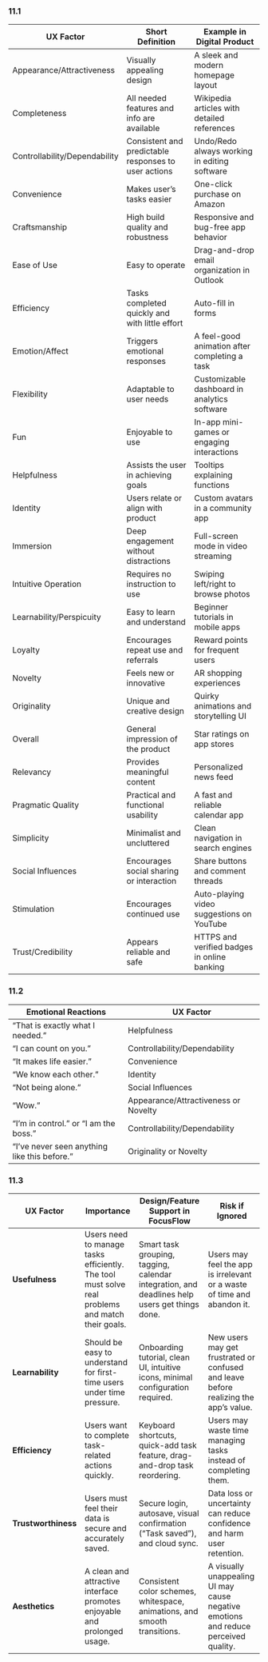 ### 11.1
| UX Factor                 | Short Definition                                                             | Example in Digital Product                                  |
|--------------------------|------------------------------------------------------------------------------|-------------------------------------------------------------|
| Appearance/Attractiveness | Visually appealing design                                                    | A sleek and modern homepage layout                          |
| Completeness             | All needed features and info are available                                   | Wikipedia articles with detailed references                 |
| Controllability/Dependability | Consistent and predictable responses to user actions                | Undo/Redo always working in editing software                |
| Convenience              | Makes user’s tasks easier                                                    | One-click purchase on Amazon                                |
| Craftsmanship            | High build quality and robustness                                            | Responsive and bug-free app behavior                        |
| Ease of Use              | Easy to operate                                                              | Drag-and-drop email organization in Outlook                 |
| Efficiency               | Tasks completed quickly and with little effort                               | Auto-fill in forms                                          |
| Emotion/Affect           | Triggers emotional responses                                                  | A feel-good animation after completing a task               |
| Flexibility              | Adaptable to user needs                                                       | Customizable dashboard in analytics software                |
| Fun                      | Enjoyable to use                                                             | In-app mini-games or engaging interactions                  |
| Helpfulness              | Assists the user in achieving goals                                           | Tooltips explaining functions                               |
| Identity                 | Users relate or align with product                                            | Custom avatars in a community app                           |
| Immersion                | Deep engagement without distractions                                          | Full-screen mode in video streaming                         |
| Intuitive Operation      | Requires no instruction to use                                               | Swiping left/right to browse photos                         |
| Learnability/Perspicuity| Easy to learn and understand                                                  | Beginner tutorials in mobile apps                           |
| Loyalty                  | Encourages repeat use and referrals                                           | Reward points for frequent users                            |
| Novelty                  | Feels new or innovative                                                      | AR shopping experiences                                     |
| Originality              | Unique and creative design                                                    | Quirky animations and storytelling UI                       |
| Overall                  | General impression of the product                                             | Star ratings on app stores                                  |
| Relevancy                | Provides meaningful content                                                   | Personalized news feed                                     |
| Pragmatic Quality        | Practical and functional usability                                            | A fast and reliable calendar app                            |
| Simplicity               | Minimalist and uncluttered                                                    | Clean navigation in search engines                          |
| Social Influences        | Encourages social sharing or interaction                                     | Share buttons and comment threads                           |
| Stimulation              | Encourages continued use                                                      | Auto-playing video suggestions on YouTube                   |
| Trust/Credibility        | Appears reliable and safe                                                     | HTTPS and verified badges in online banking                 |

### 11.2

| Emotional Reactions                          | UX Factor                            |
| -------------------------------------------- | ------------------------------------ |
| “That is exactly what I needed.”             | Helpfulness                          |
| “I can count on you.”                        | Controllability/Dependability        |
| “It makes life easier.”                      | Convenience                          |
| “We know each other.”                        | Identity                             |
| “Not being alone.”                           | Social Influences                    |
| “Wow.”                                       | Appearance/Attractiveness or Novelty |
| “I’m in control.” or “I am the boss.”        | Controllability/Dependability        |
| “I’ve never seen anything like this before.” | Originality or Novelty               |

### 11.3

| **UX Factor**       | **Importance**                                                                                      | **Design/Feature Support in FocusFlow**                                                       | **Risk if Ignored**                                                                                   |
|---------------------|-----------------------------------------------------------------------------------------------------|------------------------------------------------------------------------------------------------|-------------------------------------------------------------------------------------------------------|
| **Usefulness**      | Users need to manage tasks efficiently. The tool must solve real problems and match their goals.    | Smart task grouping, tagging, calendar integration, and deadlines help users get things done.  | Users may feel the app is irrelevant or a waste of time and abandon it.                               |
| **Learnability**    | Should be easy to understand for first-time users under time pressure.                              | Onboarding tutorial, clean UI, intuitive icons, minimal configuration required.                | New users may get frustrated or confused and leave before realizing the app’s value.                  |
| **Efficiency**      | Users want to complete task-related actions quickly.                                                | Keyboard shortcuts, quick-add task feature, drag-and-drop task reordering.                     | Users may waste time managing tasks instead of completing them.                                       |
| **Trustworthiness** | Users must feel their data is secure and accurately saved.                                          | Secure login, autosave, visual confirmation (“Task saved”), and cloud sync.                    | Data loss or uncertainty can reduce confidence and harm user retention.                               |
| **Aesthetics**      | A clean and attractive interface promotes enjoyable and prolonged usage.                            | Consistent color schemes, whitespace, animations, and smooth transitions.                      | A visually unappealing UI may cause negative emotions and reduce perceived quality.                   |

